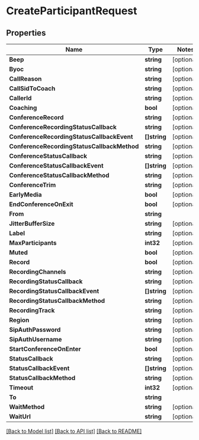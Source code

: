 # CreateParticipantRequest

## Properties
Name | Type | Notes
------------ | ------------- | -------------
**Beep** | **string** | [optional] 
**Byoc** | **string** | [optional] 
**CallReason** | **string** | [optional] 
**CallSidToCoach** | **string** | [optional] 
**CallerId** | **string** | [optional] 
**Coaching** | **bool** | [optional] 
**ConferenceRecord** | **string** | [optional] 
**ConferenceRecordingStatusCallback** | **string** | [optional] 
**ConferenceRecordingStatusCallbackEvent** | **[]string** | [optional] 
**ConferenceRecordingStatusCallbackMethod** | **string** | [optional] 
**ConferenceStatusCallback** | **string** | [optional] 
**ConferenceStatusCallbackEvent** | **[]string** | [optional] 
**ConferenceStatusCallbackMethod** | **string** | [optional] 
**ConferenceTrim** | **string** | [optional] 
**EarlyMedia** | **bool** | [optional] 
**EndConferenceOnExit** | **bool** | [optional] 
**From** | **string** | 
**JitterBufferSize** | **string** | [optional] 
**Label** | **string** | [optional] 
**MaxParticipants** | **int32** | [optional] 
**Muted** | **bool** | [optional] 
**Record** | **bool** | [optional] 
**RecordingChannels** | **string** | [optional] 
**RecordingStatusCallback** | **string** | [optional] 
**RecordingStatusCallbackEvent** | **[]string** | [optional] 
**RecordingStatusCallbackMethod** | **string** | [optional] 
**RecordingTrack** | **string** | [optional] 
**Region** | **string** | [optional] 
**SipAuthPassword** | **string** | [optional] 
**SipAuthUsername** | **string** | [optional] 
**StartConferenceOnEnter** | **bool** | [optional] 
**StatusCallback** | **string** | [optional] 
**StatusCallbackEvent** | **[]string** | [optional] 
**StatusCallbackMethod** | **string** | [optional] 
**Timeout** | **int32** | [optional] 
**To** | **string** | 
**WaitMethod** | **string** | [optional] 
**WaitUrl** | **string** | [optional] 

[[Back to Model list]](../README.md#documentation-for-models) [[Back to API list]](../README.md#documentation-for-api-endpoints) [[Back to README]](../README.md)


